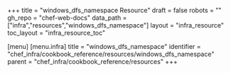 +++
title = "windows_dfs_namespace Resource"
draft = false
robots = ""
gh_repo = "chef-web-docs"
data_path = ["infra","resources","windows_dfs_namespace"]
layout = "infra_resource"
toc_layout = "infra_resource_toc"

[menu]
  [menu.infra]
    title = "windows_dfs_namespace"
    identifier = "chef_infra/cookbook_reference/resources/windows_dfs_namespace"
    parent = "chef_infra/cookbook_reference/resources"
+++

<!-- The contents of this page are automatically generated from the windows_dfs_namespace.yaml file in the data directory. -->
<!-- To suggest a change, edit the https://github.com/chef/chef/blob/master/lib/chef/resource/windows_dfs_namespace.rb file
      and submit a pull request to the https://github.com/chef/chef repository. -->
